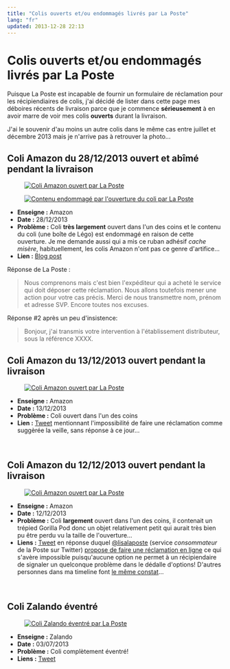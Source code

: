 ```yaml
---
title: "Colis ouverts et/ou endommagés livrés par La Poste"
lang: "fr"
updated: 2013-12-28 22:13
---
```


# Colis ouverts et/ou endommagés livrés par La Poste

Puisque La Poste est incapable de fournir un formulaire de réclamation pour les
récipiendiaires de colis, j'ai décidé de lister dans cette page mes déboires
récents de livraison parce que je commence **sérieusement** à en avoir marre de
voir mes colis **ouverts** durant la livraison.

J'ai le souvenir d'au moins un autre colis dans le même cas entre juillet et
décembre 2013 mais je n'arrive pas à retrouver la photo...


## Coli Amazon du 28/12/2013 ouvert et abîmé pendant la livraison

<figure class="object-center">
    <a href="/images/coli-amazon-ouvert-par-la-poste_28122013.jpg"><img loading="lazy" src="/images/660x/coli-amazon-ouvert-par-la-poste_28122013.jpg" alt="Coli Amazon ouvert par La Poste"></a>
</figure>
<figure class="object-center">
    <a href="/images/contenu-coli-endommage-apres-ouverture-par-la-poste.jpg"><img loading="lazy" src="/images/660x/contenu-coli-endommage-apres-ouverture-par-la-poste.jpg" alt="Contenu endommagé par l'ouverture du coli par La Poste"></a>
</figure>

* **Enseigne&nbsp;:** Amazon
* **Date&nbsp;:** 28/12/2013
* **Problème&nbsp;:** Coli **très largement** ouvert dans l'un des coins et le
  contenu du coli (une boîte de Légo) est endommagé en raison de cette
  ouverture. Je me demande aussi qui a mis ce ruban adhésif *cache misère*,
  habituellement, les colis Amazon n'ont pas ce genre d'artifice...
* **Lien&nbsp;:** [Blog post](/post/la-poste-colis-ouverts)

Réponse de La  Poste&nbsp;:

  > Nous comprenons mais c'est bien l'expéditeur qui a acheté le service qui doit
  > déposer cette réclamation. Nous allons toutefois mener une action pour votre
  > cas précis. Merci de nous transmettre nom, prénom et adresse SVP. Encore
  > toutes nos excuses.

Réponse #2 après un peu d'insistence:
  > Bonjour, j'ai transmis votre intervention à l'établissement distributeur,
  > sous la référence XXXX.

## Coli Amazon du 13/12/2013 ouvert pendant la livraison

<figure class="object-left">
    <a href="/images/coli-amazon-ouvert-par-la-poste_13122013.jpg"><img loading="lazy" src="/images/330x/coli-amazon-ouvert-par-la-poste_13122013.jpg" alt="Coli Amazon ouvert par La Poste"></a>
</figure>

* **Enseigne&nbsp;:** Amazon
* **Date&nbsp;:** 13/12/2013
* **Problème&nbsp;:** Coli ouvert dans l'un des coins
* **Lien&nbsp;:** [Tweet](https://twitter.com/dpobel/status/411487060332003329)
  mentionnant l'impossibilité de faire une réclamation comme suggèrée la veille,
  sans réponse à ce jour...

<br style="clear: left;">


## Coli Amazon du 12/12/2013 ouvert pendant la livraison

<figure class="object-left">
    <a href="/images/coli-amazon-ouvert-par-la-poste_12122013.jpg"><img loading="lazy" src="/images/330x/coli-amazon-ouvert-par-la-poste_12122013.jpg" alt="Coli Amazon ouvert par La Poste"></a>
</figure>

* **Enseigne&nbsp;:** Amazon
* **Date&nbsp;:** 12/12/2013
* **Problème&nbsp;:** Coli **largement** ouvert dans l'un des coins, il
  contenait un trépied Gorilla Pod donc un objet relativement petit qui aurait
  très bien pu être perdu vu la taille de l'ouverture...
* **Liens&nbsp;:** [Tweet](https://twitter.com/dpobel/status/411129555819036672)
  en réponse duquel [@lisalaposte](https://twitter.com/lisalaposte) (service
  *consommateur* de la Poste sur Twitter) [propose de faire une réclamation en ligne](https://twitter.com/lisalaposte/status/411152145925541888) ce
  qui s'avère impossible puisqu'aucune option ne permet à un récipiendaire de
  signaler un quelconque problème dans le dédalle d'options! D'autres
  personnes dans ma timeline font [le même
constat](https://twitter.com/GroupeLaPoste/status/411171334396583936)...

<br style="clear: left;">

## Coli Zalando éventré

<figure class="object-left">
    <a href="/images/coli-zalando-eventre-la-poste.jpg"><img loading="lazy" src="/images/330x/coli-zalando-eventre-la-poste.jpg" alt="Coli Zalando éventré par La Poste"></a>
</figure>

* **Enseigne&nbsp;:** Zalando
* **Date&nbsp;:** 03/07/2013
* **Problème&nbsp;:** Coli complètement éventré!
* **Liens&nbsp;:** [Tweet](https://twitter.com/dpobel/status/352446676117618691)

<br style="clear: left;">

